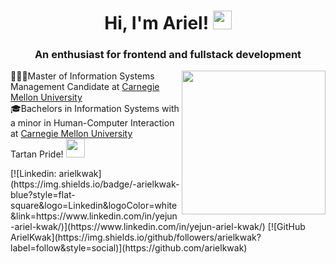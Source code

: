 <h1 align="center">Hi, I'm Ariel! <img src="https://media.giphy.com/media/QUWkevP5G8qEWOpOag/giphy.gif" width="30" height="30" /></h1>
<h3 align="center">An enthusiast for frontend and fullstack development</h3>
<img align='right' src="https://media.giphy.com/media/Rs0JBoGpPxMAlnVc8y/giphy.gif" width="230">
<p>👩🏻‍🎓Master of Information Systems Management Candidate at <a href="https://www.cmu.edu/">Carnegie Mellon University</a>
</br>🎓Bachelors in Information Systems with a minor in Human-Computer Interaction at <a href="https://www.cmu.edu/">Carnegie Mellon University</a>
</br>Tartan Pride! <img src="https://media.giphy.com/media/CvsJUhORZxDilAD4jj/giphy.gif" width="30">
</p> 
[![Linkedin: arielkwak](https://img.shields.io/badge/-arielkwak-blue?style=flat-square&logo=Linkedin&logoColor=white&link=https://www.linkedin.com/in/yejun-ariel-kwak/)](https://www.linkedin.com/in/yejun-ariel-kwak/)
[![GitHub ArielKwak](https://img.shields.io/github/followers/arielkwak?label=follow&style=social)](https://github.com/arielkwak)
<!---
arielkwak/arielkwak is a ✨ special ✨ repository because its `README.md` (this file) appears on your GitHub profile.
You can click the Preview link to take a look at your changes.
--->
 